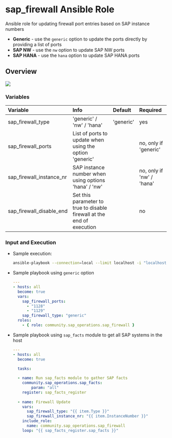# sap_firewall Ansible Role

Ansible role for updating firewall port entries based on SAP instance numbers

- **Generic** - use the `generic` option to update the ports directly by providing a list of ports
- **SAP NW** - use the `nw` option to update SAP NW ports
- **SAP HANA** - use the `hana` option to update SAP HANA ports

## Overview

![](/docs/diagrams/workflow_role_sap_firewall.svg)

### Variables

| **Variable**                | **Info**                                                               | **Default** | **Required** |
| :---                        | :---                                                                   | :---        | :---         |
| sap_firewall_type           | 'generic' / 'nw' / 'hana'                                              | 'generic'   | yes          |
| sap_firewall_ports          | List of ports to update when using the option 'generic'                | <none>      | no, only if 'generic'          |
| sap_firewall_instance_nr    | SAP instance number when using options 'hana' / 'nw'                   | <none>      | no, only if 'nw' / 'hana'           |
| sap_firewall_disable_end    | Set this parameter to true to disable firewall at the end of execution | <none>      | no           |

### Input and Execution

- Sample execution:

    ```bash
    ansible-playbook --connection=local --limit localhost -i "localhost," sap-firewall-update.yml -e "@input_file.yml"
    ```

- Sample playbook using `generic` option

    ```yaml
    ---
    - hosts: all
      become: true
      vars:
        sap_firewall_ports:
          - "1128"
          - "1129"
        sap_firewall_type: "generic"
      roles:
        - { role: community.sap_operations.sap_firewall }
    ```

- Sample playbook using `sap_facts` module to get all SAP systems in the host

    ```yaml
    ---
    - hosts: all
      become: true
      
      tasks:

      - name: Run sap_facts module to gather SAP facts
        community.sap_operations.sap_facts:
            param: "all"
        register: sap_facts_register
            
      - name: Firewall Update
        vars:
          sap_firewall_type: "{{ item.Type }}"
          sap_firewall_instance_nr: "{{ item.InstanceNumber }}"
        include_role: 
          name: community.sap_operations.sap_firewall
        loop: "{{ sap_facts_register.sap_facts }}"
    ```
